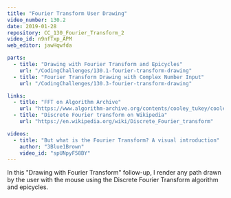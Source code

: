 ```yaml
---
title: "Fourier Transform User Drawing"
video_number: 130.2
date: 2019-01-28
repository: CC_130_Fourier_Transform_2
video_id: n9nfTxp_APM
web_editor: jawHqwfda

parts:
  - title: "Drawing with Fourier Transform and Epicycles"
    url: "/CodingChallenges/130.1-fourier-transform-drawing"
  - title: "Fourier Transform Drawing with Complex Number Input"
    url: "/CodingChallenges/130.3-fourier-transform-drawing"

links:
  - title: "FFT on Algorithm Archive"
    url: "https://www.algorithm-archive.org/contents/cooley_tukey/cooley_tukey.html"
  - title: "Discrete Fourier transform on Wikipedia"
    url: "https://en.wikipedia.org/wiki/Discrete_Fourier_transform"

videos:
  - title: "But what is the Fourier Transform? A visual introduction"
    author: "3Blue1Brown"
    video_id: "spUNpyF58BY"
---
```


In this "Drawing with Fourier Transform" follow-up, I render any path drawn by the user with the mouse using the Discrete Fourier Transform algorithm and epicycles.
